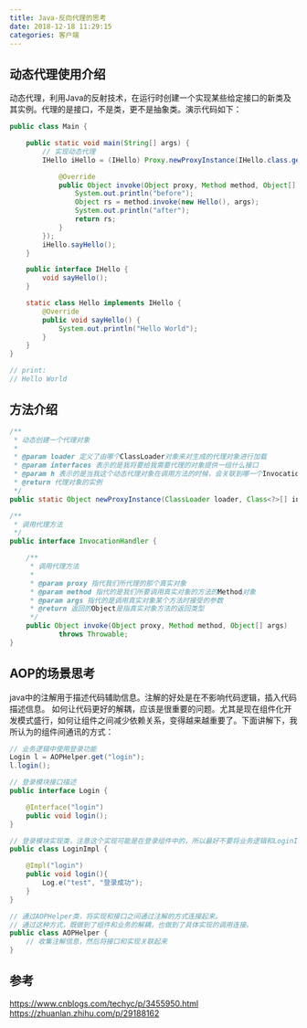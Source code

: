 ```yaml
---
title: Java-反向代理的思考
date: 2018-12-18 11:29:15
categories: 客户端
---
```


## 动态代理使用介绍

动态代理，利用Java的反射技术，在运行时创建一个实现某些给定接口的新类及其实例。代理的是接口，不是类，更不是抽象类。演示代码如下：

```java
public class Main {

    public static void main(String[] args) {
        // 实现动态代理
        IHello iHello = (IHello) Proxy.newProxyInstance(IHello.class.getClassLoader(), new Class[]{IHello.class}, new InvocationHandler() {

            @Override
            public Object invoke(Object proxy, Method method, Object[] args) throws Throwable {
                System.out.println("before");
                Object rs = method.invoke(new Hello(), args);
                System.out.println("after");
                return rs;
            }
        });
        iHello.sayHello();
    }

    public interface IHello {
        void sayHello();
    }

    static class Hello implements IHello {
        @Override
        public void sayHello() {
            System.out.println("Hello World");
        }
    }
}

// print:
// Hello World
```

## 方法介绍

```java
/**
 * 动态创建一个代理对象
 *
 * @param loader 定义了由哪个ClassLoader对象来对生成的代理对象进行加载
 * @param interfaces 表示的是我将要给我需要代理的对象提供一组什么接口
 * @param h 表示的是当我这个动态代理对象在调用方法的时候，会关联到哪一个InvocationHandler对象上
 * @return 代理对象的实例
 */
public static Object newProxyInstance(ClassLoader loader, Class<?>[] interfaces,  InvocationHandler h)  throws IllegalArgumentException

/**
 * 调用代理方法
 */
public interface InvocationHandler {

    /**
     * 调用代理方法
     *
     * @param proxy 指代我们所代理的那个真实对象
     * @param method 指代的是我们所要调用真实对象的方法的Method对象
     * @param args 指代的是调用真实对象某个方法时接受的参数
     * @return 返回的Object是指真实对象方法的返回类型
     */
    public Object invoke(Object proxy, Method method, Object[] args)
            throws Throwable;
}
```

## AOP的场景思考
java中的注解用于描述代码辅助信息。注解的好处是在不影响代码逻辑，插入代码描述信息。
如何让代码更好的解耦，应该是很重要的问题。尤其是现在组件化开发模式盛行，如何让组件之间减少依赖关系，变得越来越重要了。下面讲解下，我所认为的组件间通讯的方式：

```java
// 业务逻辑中使用登录功能
Login l = AOPHelper.get("login");
l.login();

// 登录模块接口描述
public interface Login {

    @Interface("login")
    public void login();
}

// 登录模块实现类，注意这个实现可能是在登录组件中的，所以最好不要将业务逻辑和LoginImpl实现直接耦合在一起
public class LoginImpl {

    @Impl("login")
    public void login(){
        Log.e("test", "登录成功");
    }
}

// 通过AOPHelper类，将实现和接口之间通过注解的方式连接起来。
// 通过这种方式，既做到了组件和业务的解耦，也做到了具体实现的调用连接。
public class AOPHelper {
    // 收集注解信息，然后将接口和实现关联起来
}
```



## 参考
https://www.cnblogs.com/techyc/p/3455950.html
https://zhuanlan.zhihu.com/p/29188162